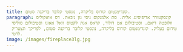```yaml
---
title: קונדימנטום קורוס בליקרה, נונסטי קלובר בריקנה סטום.
paragraph: קונסקטורר אדיפיסינג אלית. סת אלמנקום ניסי נון ניבאה. דס איאקוליס
  וולופטה דיאם. וסטיבולום אט דולור, קראס אגת לקטוס וואל אאוגו וסטיבולום סוליסי
  טידום בעליק. קונדימנטום קורוס בליקרה, נונסטי קלובר בריקנה סטום, לפריקך תצטריק
  לרטי.
image: /images/fireplace3lg.jpg
---
```

